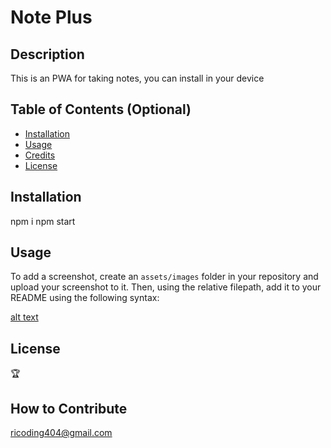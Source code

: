 # Note Plus

## Description
This is an PWA for taking notes, you can install in your device
## Table of Contents (Optional)


- [Installation](#installation)
- [Usage](#usage)
- [Credits](#credits)
- [License](#license)


## Installation

npm i
npm start

## Usage


To add a screenshot, create an `assets/images` folder in your repository and upload your screenshot to it. Then, using the relative filepath, add it to your README using the following syntax:


[alt text](assets/images/screenshot.png)

## License


🏆 



## How to Contribute

ricoding404@gmail.com

